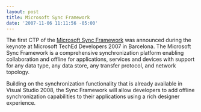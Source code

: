 ```yaml
---
layout: post
title: Microsoft Sync Framework
date: '2007-11-06 11:11:56 -05:00'
---
```


The first CTP of the [Microsoft Sync Framework]( http://msdn.microsoft.com/sync) was announced during the keynote at Microsoft TechEd Developers 2007 in Barcelona. The Microsoft Sync Framework is a comprehensive synchronization platform enabling collaboration and offline for applications, services and devices with support for any data type, any data store, any transfer protocol, and network topology. 

Building on the synchronization functionality that is already available in Visual Studio 2008, the Sync Framework will allow developers to add offline synchronization capabilities to their applications using a rich designer experience.
